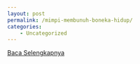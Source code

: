 ```yaml
---
layout: post
permalink: /mimpi-membunuh-boneka-hidup/
categories:
    - Uncategorized
---
```


[Baca Selengkapnya](/02)